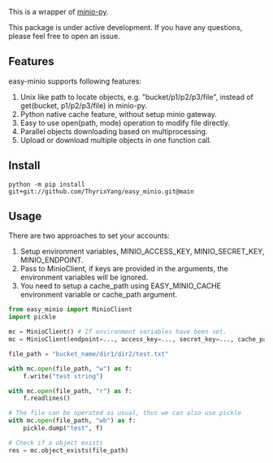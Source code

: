 This is a wrapper of [minio-py](https://github.com/minio/minio-py).

This package is under active development. 
If you have any questions, please feel free to open an issue.

## Features

easy-minio supports following features:

1. Unix like path to locate objects, e.g. "bucket/p1/p2/p3/file", instead of get(bucket, p1/p2/p3/file) in minio-py.
2. Python native cache feature, without setup minio gateway.
3. Easy to use open(path, mode) operation to modify file directly.
4. Parallel objects downloading based on multiprocessing.
5. Upload or download multiple objects in one function call.

## Install
```
python -m pip install git+git://github.com/ThyrixYang/easy_minio.git@main
```
## Usage

There are two approaches to set your accounts:
1. Setup environment variables, MINIO_ACCESS_KEY, MINIO_SECRET_KEY, MINIO_ENDPOINT.
2. Pass to MinioClient, if keys are provided in the arguments, the environment variables will be ignored.
3. You need to setup a cache_path using EASY_MINIO_CACHE environment variable or cache_path argument.

```python
from easy_minio import MinioClient
import pickle

mc = MinioClient() # If environment variables have been set.
mc = MinioClient(endpoint=..., access_key=..., secret_key=..., cache_path=...) # set arguments in constructor.

file_path = "bucket_name/dir1/dir2/test.txt"

with mc.open(file_path, "w") as f:
    f.write("test string")

with mc.open(file_path, "r") as f:
    f.readlines()

# The file can be operated as usual, thus we can also use pickle
with mc.open(file_path, "wb") as f:
    pickle.dump("test", f)

# Check if a object exists
res = mc.object_exists(file_path)

```